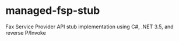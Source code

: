 managed-fsp-stub
================

Fax Service Provider API stub implementation using C#, .NET 3.5, and reverse P/Invoke
